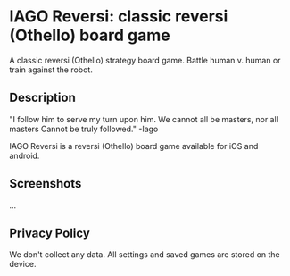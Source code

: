 # IAGO Reversi: classic reversi (Othello) board game

A classic reversi (Othello) strategy board game. Battle human v. human or train against the robot.

## Description

"I follow him to serve my turn upon him.
We cannot all be masters, nor all masters
Cannot be truly followed."
-Iago

IAGO Reversi is a reversi (Othello) board game available for iOS and android.

## Screenshots

...

## Privacy Policy

We don't collect any data. All settings and saved games are stored on the device.